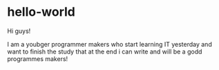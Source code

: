 # hello-world

Hi guys!

I am a youbger programmer makers who start learning IT yesterday and want to finish the study that at the end i can write and will be a godd programmes makers!
